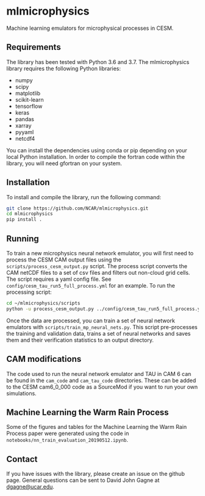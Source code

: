 # mlmicrophysics
Machine learning emulators for microphysical processes in CESM.

## Requirements

The library has been tested with Python 3.6 and 3.7.
The mlmicrophysics library requires the following Python libraries:
* numpy
* scipy
* matplotlib
* scikit-learn
* tensorflow
* keras
* pandas
* xarray
* pyyaml
* netcdf4

You can install the dependencies using conda or pip depending on your local
Python installation. In order to compile the fortran code within the library,
you will need gfortran on your system.

## Installation
To install and compile the library, run the following command:
```bash
git clone https://github.com/NCAR/mlmicrophysics.git
cd mlmicrophysics
pip install .
```

## Running
To train a new microphysics neural network emulator, you will first need to process
the CESM CAM output files using the `scripts/process_cesm_output.py` script. The
process script converts the CAM netCDF files to a set of csv files and filters
out non-cloud grid cells. The script requires a yaml config file. See `config/cesm_tau_run5_full_process.yml` for
an example. To run the processing script:
```bash
cd ~/mlmicrophysics/scripts
python -u process_cesm_output.py ../config/cesm_tau_run5_full_process.yml -p 5 >& tau_run5_process.log
```

Once the data are processed, you can train a set of neural network emulators with `scripts/train_mp_neural_nets.py`.
This script pre-processes the training and validation data, trains a set of neural networks
and saves them and their verification statistics to an output directory.

## CAM modifications
The code used to run the neural network emulator and TAU in CAM 6 can be found in the `cam_code` and `cam_tau_code` directories. These can be added to the CESM cam6_0_000 code as a SourceMod if you want to run your own simulations.

## Machine Learning the Warm Rain Process
Some of the figures and tables for the Machine Learning the Warm Rain Process paper were generated using the code in `notebooks/nn_train_evaluation_20190512.ipynb`. 

## Contact
If you have issues with the library, please create an issue on the github page.
General questions can be sent to David John Gagne at dgagne@ucar.edu.
